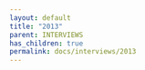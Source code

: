 ```yaml
---
layout: default
title: "2013"
parent: INTERVIEWS
has_children: true
permalink: docs/interviews/2013
---
```


